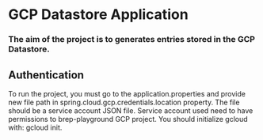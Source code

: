 # GCP Datastore Application

### The aim of the project is to generates entries stored in the GCP Datastore.

## Authentication

To run the project, you must go to the application.properties and provide new file path in spring.cloud.gcp.credentials.location property. The file should be a service account JSON file. Service account used need to have permissions to brep-playground GCP project. 
You should initialize gcloud with: gcloud init.
